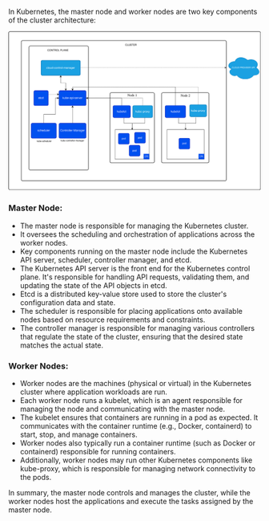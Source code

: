 In Kubernetes, the master node and worker nodes are two key components of the cluster architecture:

<img src=../images/kubernetes-cluster-architecture.svg alt="kubernetes-cluster-architecture" width="700"/>

### Master Node:
 - The master node is responsible for managing the Kubernetes cluster.
 - It oversees the scheduling and orchestration of applications across the worker nodes.
 - Key components running on the master node include the Kubernetes API server, scheduler, controller manager, and etcd.
 - The Kubernetes API server is the front end for the Kubernetes control plane. It's responsible for handling API requests, validating them, and updating the state of the API objects in etcd.
 - Etcd is a distributed key-value store used to store the cluster's configuration data and state.
 - The scheduler is responsible for placing applications onto available nodes based on resource requirements and constraints.
 - The controller manager is responsible for managing various controllers that regulate the state of the cluster, ensuring that the desired state matches the actual state.

### Worker Nodes:
 - Worker nodes are the machines (physical or virtual) in the Kubernetes cluster where application workloads are run.
 - Each worker node runs a kubelet, which is an agent responsible for managing the node and communicating with the master node.
 - The kubelet ensures that containers are running in a pod as expected. It communicates with the container runtime (e.g., Docker, containerd) to start, stop, and manage containers.
 - Worker nodes also typically run a container runtime (such as Docker or containerd) responsible for running containers.
 - Additionally, worker nodes may run other Kubernetes components like kube-proxy, which is responsible for managing network connectivity to the pods.

In summary, the master node controls and manages the cluster, while the worker nodes host the applications and execute the tasks assigned by the master node.